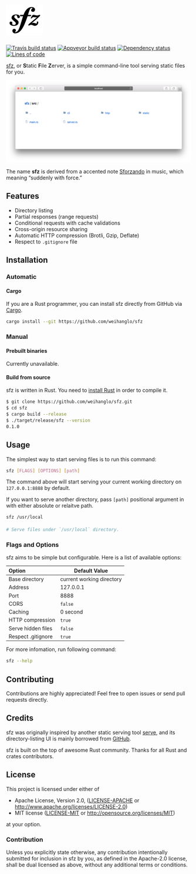 # [![sfz](sfz.svg)][sfz]

[![Travis build status](https://travis-ci.org/weihanglo/sfz.svg?branch=master)](https://travis-ci.org/weihanglo/sfz) [![Appveyor build status](https://ci.appveyor.com/api/projects/status/github/weihanglo/sfz?svg=true)](https://ci.appveyor.com/project/weihanglo/sfz) [![Dependency status](https://deps.rs/repo/github/weihanglo/sfz/status.svg)](https://deps.rs/repo/github/weihanglo/sfz) [![Lines of code](https://tokei.rs/b1/github/weihanglo/sfz?category=code)](https://github.com/weihanglo/sfz)

[sfz][sfz], or **S**tatic **F**ile **Z**erver, is a simple command-line tool serving static files for you.

![cover](cover.png)

The name **sfz** is derived from a accented note [Sforzando][sforzando] in music, which meaning “suddenly with force.”

[sfz]: https://github.com/weihanglo/sfz
[sforzando]: https://en.wikipedia.org/wiki/Dynamics_(music)#Sudden_changes_and_accented_notes

## Features

- Directory listing
- Partial responses (range requests)
- Conditional requests with cache validations
- Cross-origin resource sharing
- Automatic HTTP compression (Brotli, Gzip, Deflate)
- Respect to `.gitignore` file

## Installation

### Automatic

#### Cargo

If you are a Rust programmer, you can install sfz directly from GitHub via [Cargo][cargo].

```bash
cargo install --git https://github.com/weihanglo/sfz
```

[cargo]: https://doc.rust-lang.org/cargo/

### Manual

#### Prebuilt binaries

Currently unavailable.

#### Build from source

sfz is written in Rust. You need to [install Rust][install-rust] in order to compile it.

```bash
$ git clone https://github.com/weihanglo/sfz.git
$ cd sfz
$ cargo build --release
$ ./target/release/sfz --version
0.1.0
```

[install-rust]: https://www.rust-lang.org/install.html

## Usage

The simplest way to start serving files is to run this command:

```bash
sfz [FLAGS] [OPTIONS] [path]
```

The command above will start serving your current working directory on `127.0.0.1:8888` by default.

If you want to serve another directory, pass `[path]` positional argument in with either absolute or relaitve path.

```bash
sfz /usr/local

# Serve files under `/usr/local` directory.
```

### Flags and Options

sfz aims to be simple but configurable. Here is a list of available options:

| Option             | Default Value             |
| :----------------- | ------------------------- |
| Base directory     | current working directory |
| Address            | 127.0.0.1                 |
| Port               | 8888                      |
| CORS               | `false`                   |
| Caching            | 0 second                  |
| HTTP compression   | `true`                    |
| Serve hidden files | `false`                   |
| Respect .gitignore | `true`                    |

For more infomation, run following command:

```bash
sfz --help
```

## Contributing

Contributions are highly appreciated! Feel free to open issues or send pull requests directly.

## Credits

sfz was originally inspired by another static serving tool [serve][serve], and its directory-listing UI is mainly borrowed from [GitHub][github].

sfz is built on the top of awesome Rust community. Thanks for all Rust and crates contributors.

[serve]: https://github.com/zeit/serve
[github]: https://github.com/

## License

This project is licensed under either of

- Apache License, Version 2.0, ([LICENSE-APACHE](LICENSE-APACHE) or http://www.apache.org/licenses/LICENSE-2.0)
- MIT license ([LICENSE-MIT](LICENSE-MIT) or http://opensource.org/licenses/MIT)

at your option.

### Contribution

Unless you explicitly state otherwise, any contribution intentionally submitted for inclusion in sfz by you, as defined in the Apache-2.0 license, shall be dual licensed as above, without any additional terms or conditions.
